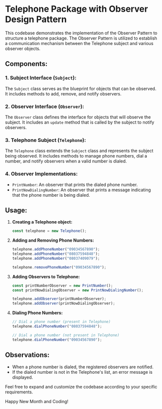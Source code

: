 # Telephone Package with Observer Design Pattern

This codebase demonstrates the implementation of the Observer Pattern to structure a telephone package. The Observer Pattern is utilized to establish a communication mechanism between the Telephone subject and various observer objects.

## Components:

### 1. Subject Interface (`Subject`):

The `Subject` class serves as the blueprint for objects that can be observed. It includes methods to add, remove, and notify observers.

### 2. Observer Interface (`Observer`):

The `Observer` class defines the interface for objects that will observe the subject. It includes an `update` method that is called by the subject to notify observers.

### 3. Telephone Subject (`Telephone`):

The `Telephone` class extends the `Subject` class and represents the subject being observed. It includes methods to manage phone numbers, dial a number, and notify observers when a valid number is dialed.

### 4. Observer Implementations:

- `PrintNumber`: An observer that prints the dialed phone number.
- `PrintNowDialingNumber`: An observer that prints a message indicating that the phone number is being dialed.

## Usage:

1. **Creating a Telephone object:**

    ```javascript
    const telephone = new Telephone();
    ```

2. **Adding and Removing Phone Numbers:**

    ```javascript
    telephone.addPhoneNumber("09034567890");
    telephone.addPhoneNumber("08037594848");
    telephone.addPhoneNumber("08037409079");
    
    telephone.removePhoneNumber("09034567890");
    ```

3. **Adding Observers to Telephone:**

    ```javascript
    const printNumberObserver = new PrintNumber();
    const printNowDialingObserver = new PrintNowDialingNumber();
    
    telephone.addObserver(printNumberObserver);
    telephone.addObserver(printNowDialingObserver);
    ```

4. **Dialing Phone Numbers:**

    ```javascript
    // Dial a phone number (present in Telephone)
    telephone.dialPhoneNumber("08037594848");
    
    // Dial a phone number (not present in Telephone)
    telephone.dialPhoneNumber("09034567890");
    ```

## Observations:

- When a phone number is dialed, the registered observers are notified.
- If the dialed number is not in the Telephone's list, an error message is displayed.

Feel free to expand and customize the codebase according to your specific requirements.

Happy New Month and Coding!
